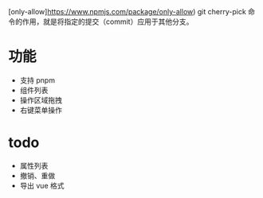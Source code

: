 [only-allow]https://www.npmjs.com/package/only-allow)
git cherry-pick 命令的作用，就是将指定的提交（commit）应用于其他分支。

# 功能

- 支持 pnpm
- 组件列表
- 操作区域拖拽
- 右键菜单操作

# todo

- 属性列表
- 撤销、重做
- 导出 vue 格式

